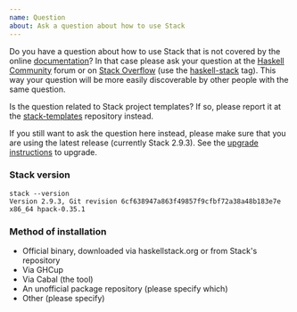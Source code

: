 ```yaml
---
name: Question
about: Ask a question about how to use Stack
---
```


Do you have a question about how to use Stack that is not covered by the online
[documentation](http://haskellstack.org)? In that case please ask your question
at the [Haskell Community](https://discourse.haskell.org/) forum or on
[Stack Overflow](http://stackoverflow.com) (use the
[haskell-stack](http://stackoverflow.com/questions/tagged/haskell-stack) tag).
This way your question will be more easily discoverable by other people with the
same question.

Is the question related to Stack project templates? If so, please report it at
the [stack-templates](https://github.com/commercialhaskell/stack-templates)
repository instead.

If you still want to ask the question here instead, please make sure that you
are using the latest release (currently Stack 2.9.3). See the
[upgrade instructions](http://docs.haskellstack.org/en/stable/install_and_upgrade/#upgrade)
to upgrade.

### Stack version

~~~text
stack --version
Version 2.9.3, Git revision 6cf638947a863f49857f9cfbf72a38a48b183e7e x86_64 hpack-0.35.1
~~~

### Method of installation

* Official binary, downloaded via haskellstack.org or from Stack's repository
* Via GHCup
* Via Cabal (the tool)
* An unofficial package repository (please specify which)
* Other (please specify)

